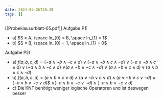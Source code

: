 ```yaml
---
date: 2024-05-26T20:39
tags: []
---
```

[[Probeklausurblatt-05.pdf]]
Aufgabe P1)
- a) $S = A, \space In_{0} = B, \space In_{1} = 1$
- b) $S = B, \space In_{0} = 1, \space In_{1} = 0$

Aufgabe P2)
- a) $f(a,b,c,d)=({\lnot}a\land {\lnot}b\land {\lnot}c\land d)\lor({\lnot}a\land {\lnot}b\land c\land {\lnot}d)\lor({\lnot}a\land {\lnot}b\land c\land d)\lor({\lnot}a\land b\land {\lnot}c\land d)$
   $\lor(a\land {\lnot}b\land {\lnot}c\land {\lnot}d)\lor(a\land {\lnot}b\land c\land d)\lor(a\land b\land c\land {\lnot}d)$
- b) $f(a,b,c,d)=(a \lor b \lor c \lor d) \land (a \lor {\lnot}b \lor c \lor d) \land(a \lor {\lnot}b \lor c \lor {\lnot}d) \land({\lnot}a \lor b \lor {\lnot}c \lor d)$$
  $\land({\lnot}a \lor b \lor {\lnot}c \lor {\lnot}d) \land({\lnot}a \lor b \lor {\lnot}c \lor d)$
- c) Die KNF benötigt weniger logische Operatoren und ist deswegen besser